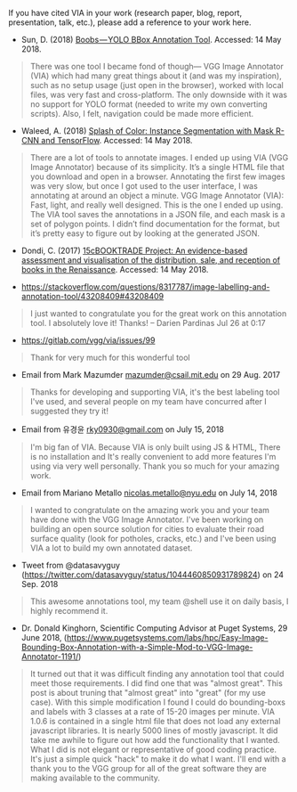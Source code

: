 If you have cited VIA in your work (research paper, blog, report, presentation, talk, etc.), please add a reference to your work here.

* Sun, D. (2018) [Boobs — YOLO BBox Annotation Tool](https://medium.com/@drainingsun/boobs-yolo-bbox-annotation-tool-96fb765d0036). Accessed: 14 May 2018.
> There was one tool I became fond of though— VGG Image Annotator (VIA) which had many great things about it (and was my inspiration), such as no setup usage (just open in the browser), worked with local files, was very fast and cross-platform. The only downside with it was no support for YOLO format (needed to write my own converting scripts). Also, I felt, navigation could be made more efficient.

* Waleed, A. (2018) [Splash of Color: Instance Segmentation with Mask R-CNN and TensorFlow](https://engineering.matterport.com/splash-of-color-instance-segmentation-with-mask-r-cnn-and-tensorflow-7c761e238b46). Accessed: 14 May 2018.
> There are a lot of tools to annotate images. I ended up using VIA (VGG Image Annotator) because of its simplicity. It’s a single HTML file that you download and open in a browser. Annotating the first few images was very slow, but once I got used to the user interface, I was annotating at around an object a minute.
> VGG Image Annotator (VIA): Fast, light, and really well designed. This is the one I ended up using.
> The VIA tool saves the annotations in a JSON file, and each mask is a set of polygon points. I didn’t find documentation for the format, but it’s pretty easy to figure out by looking at the generated JSON.

* Dondi, C. (2017) [15cBOOKTRADE Project: An evidence-based assessment and visualisation of the distribution, sale, and reception of books in the Renaissance](https://www.cerl.org/_media/services/seminars/dondi_yale_2017_revised.pdf). Accessed: 14 May 2018.

* https://stackoverflow.com/questions/8317787/image-labelling-and-annotation-tool/43208409#43208409
> I just wanted to congratulate you for the great work on this annotation tool. I absolutely love it! Thanks! – Darien Pardinas Jul 26 at 0:17 

* https://gitlab.com/vgg/via/issues/99
> Thank for very much for this wonderful tool

* Email from Mark Mazumder <mazumder@csail.mit.edu> on 29 Aug. 2017
> Thanks for developing and supporting VIA, it's the best labeling tool I've used, and several people on my team have concurred after I suggested they try it! 

* Email from 유경윤 <rky0930@gmail.com> on July 15, 2018
> I'm big fan of VIA. Because VIA is only built using JS & HTML, There is no installation and It's really convenient to add more features I'm using via very well personally. Thank you so much for your amazing work. 

* Email from Mariano Metallo <nicolas.metallo@nyu.edu> on July 14, 2018
> I wanted to congratulate on the amazing work you and your team have done with the VGG Image Annotator. I've been working on building an open source solution for cities to evaluate their road surface quality (look for potholes, cracks, etc.) and I've been using VIA a lot to build my own annotated dataset. 

* Tweet from @datasavyguy (https://twitter.com/datasavyguy/status/1044460850931789824) on 24 Sep. 2018
> This awesome annotations tool, my team @shell use it on daily basis, I highly recommend it.

* Dr. Donald Kinghorn, Scientific Computing Advisor at Puget Systems,  29 June 2018, (https://www.pugetsystems.com/labs/hpc/Easy-Image-Bounding-Box-Annotation-with-a-Simple-Mod-to-VGG-Image-Annotator-1191/)
> It turned out that it was difficult finding any annotation tool that could meet those requirements. I did find one that was "almost great". This post is about truning that "almost great" into "great" (for my use case).
> With this simple modification I found I could do bounding-boxs and labels with 3 classes at a rate of 15-20 images per minute.
> VIA 1.0.6 is contained in a single html file that does not load any external javascript libraries. It is nearly 5000 lines of mostly javascript. It did take me awhile to figure out how add the functionality that I wanted. What I did is not elegant or representative of good coding practice. It's just a simple quick "hack" to make it do what I want.
> I'll end with a thank you to the VGG group for all of the great software they are making available to the community.
